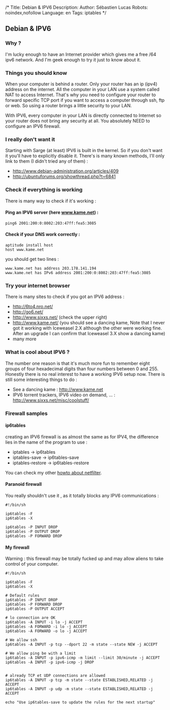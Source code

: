 /*
Title: Debian & IPV6
Description: 
Author: Sébastien Lucas
Robots: noindex,nofollow
Language: en
Tags: iptables
*/
## Debian & IPV6

### Why ?
I'm lucky enough to have an Internet provider which gives me a free /64 ipv6 network. And I'm geek enough to try it just to know about it. 

### Things you should know

When your computer is behind a router. Only your router has an ip (ipv4) address on the internet. All the computer in your LAN use a system called NAT to access Internet. That's why you need to configure your router to forward specific TCP port if you want to access a computer through ssh, ftp or web. So using a router brings a little security to your LAN.

With IPV6, every computer in your LAN is directly connected to Internet so your router does not bring any security at all. You absolutely NEED to configure an IPV6 firewall.

### I really don't want it

Starting with Sarge (at least) IPV6 is built in the kernel. So if you don't want it you'll have to explicitly disable it. There's is many known methods, I'll only link to them (I didn't tried any of them) :

*	http://www.debian-administration.org/articles/409
*	http://ubuntuforums.org/showthread.php?t=6841

### Check if everything is working

There is many way to check if it's working :

#### Ping an IPV6 server (here www.kame.net) :

```
ping6 2001:200:0:8002:203:47ff:fea5:3085
```

#### Check if your DNS work correctly :

```
aptitude install host
host www.kame.net
```

you should get two lines :

```
www.kame.net has address 203.178.141.194
www.kame.net has IPv6 address 2001:200:0:8002:203:47ff:fea5:3085
```

### Try your internet browser

There is many sites to check if you got an IPV6 address :
*	http://6to4.nro.net/
*	http://go6.net/
*	http://www.sixxs.net/ (check the upper right)
*	http://www.kame.net/ (you should see a dancing kame, Note that I never got it working with Iceweasel 2.X although the other were working fine. After an upgrade I can confirm that Iceweasel 3.X show a dancing kame)
*	many more

### What is cool about IPV6 ?

The number one reason is that it's much more fun to remember eight groups of four hexadecimal digits than four numbers between 0 and 255. Honestly there is no real interest to have a working IPV6 setup now.
There is still some interesting things to do :
*	See a dancing kame : http://www.kame.net
*	IPV6 torrent trackers, IPV6 video on demand, ... : http://www.sixxs.net/misc/coolstuff/

### Firewall samples

#### ip6tables
creating an IPV6 firewall is as almost the same as for IPV4, the difference lies in the name of the program to use :
*	iptables -> ip6tables
*	iptables-save -> ip6tables-save
*	iptables-restore -> ip6tables-restore

You can check my other [howto about netfilter](/en/debian/iptables).

#### Paranoid firewall

You really shouldn't use it , as it totally blocks any IPV6 communications :

```-
#!/bin/sh

ip6tables -F
ip6tables -X

ip6tables -P INPUT DROP
ip6tables -P OUTPUT DROP
ip6tables -P FORWARD DROP
```

#### My firewall

Warning : this firewall may be totally fucked up and may allow aliens to take control of your computer.

```-
#!/bin/sh

ip6tables -F
ip6tables -X

# Default rules
ip6tables -P INPUT DROP
ip6tables -P FORWARD DROP
ip6tables -P OUTPUT ACCEPT

# lo connection are OK
ip6tables -A INPUT -i lo -j ACCEPT
ip6tables -A FORWARD -i lo -j ACCEPT
ip6tables -A FORWARD -o lo -j ACCEPT

# We allow ssh
ip6tables -A INPUT -p tcp --dport 22 -m state --state NEW -j ACCEPT

# We allow ping be with a limit
ip6tables -A INPUT -p ipv6-icmp -m limit --limit 30/minute -j ACCEPT
ip6tables -A INPUT -p ipv6-icmp -j DROP


# already TCP et UDP connections are allowed
ip6tables -A INPUT -p tcp -m state --state ESTABLISHED,RELATED -j ACCEPT
ip6tables -A INPUT -p udp -m state --state ESTABLISHED,RELATED -j ACCEPT

echo "Use ip6tables-save to update the rules for the next startup"
```

